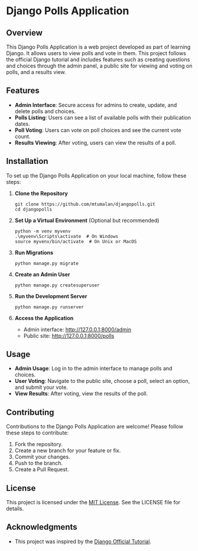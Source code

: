 # Django Polls Application

## Overview

This Django Polls Application is a web project developed as part of learning Django. It allows users to view polls and vote in them. This project follows the official Django tutorial and includes features such as creating questions and choices through the admin panel, a public site for viewing and voting on polls, and a results view.

## Features

- **Admin Interface**: Secure access for admins to create, update, and delete polls and choices.
- **Polls Listing**: Users can see a list of available polls with their publication dates.
- **Poll Voting**: Users can vote on poll choices and see the current vote count.
- **Results Viewing**: After voting, users can view the results of a poll.

## Installation

To set up the Django Polls Application on your local machine, follow these steps:

1. **Clone the Repository**

    ```
    git clone https://github.com/mtumalan/djangopolls.git
    cd djangopolls
    ```

2. **Set Up a Virtual Environment** (Optional but recommended)

    ```
    python -m venv myvenv
    .\myvenv\Scripts\activate  # On Windows
    source myvenv/bin/activate  # On Unix or MacOS
    ```

3. **Run Migrations**

    ```
    python manage.py migrate
    ```

4. **Create an Admin User**

    ```
    python manage.py createsuperuser
    ```

5. **Run the Development Server**

    ```
    python manage.py runserver
    ```

6. **Access the Application**

    - Admin interface: http://127.0.0.1:8000/admin
    - Public site: http://127.0.0.1:8000/polls

## Usage

- **Admin Usage**: Log in to the admin interface to manage polls and choices.
- **User Voting**: Navigate to the public site, choose a poll, select an option, and submit your vote.
- **View Results**: After voting, view the results of the poll.

## Contributing

Contributions to the Django Polls Application are welcome! Please follow these steps to contribute:

1. Fork the repository.
2. Create a new branch for your feature or fix.
3. Commit your changes.
4. Push to the branch.
5. Create a Pull Request.

## License

This project is licensed under the [MIT License](LICENSE). See the LICENSE file for details.

## Acknowledgments

- This project was inspired by the [Django Official Tutorial](https://docs.djangoproject.com/en/stable/intro/tutorial01/).
